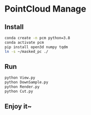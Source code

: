# PointCloud Manage

## Install

```bash
conda create -n pcm python=3.8
conda activate pcm
pip install open3d numpy tqdm
ln -s ~/masked_pc ./
```

## Run

```bash
python View.py
python DownSample.py
python Render.py
python Cut.py
```

## Enjoy it~

